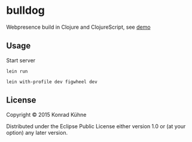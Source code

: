 # bulldog

Webpresence build in Clojure and ClojureScript, see [demo](http://young-lake-3660.herokuapp.com/#/)

## Usage
Start server

```
lein run
```

```
lein with-profile dev figwheel dev
```

## License

Copyright © 2015 Konrad Kühne

Distributed under the Eclipse Public License either version 1.0 or (at
your option) any later version.
